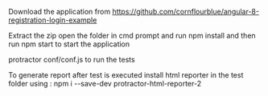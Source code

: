 Download the application from https://github.com/cornflourblue/angular-8-registration-login-example

Extract the zip open the folder in cmd prompt and run npm install and then run npm start to start the application

protractor conf/conf.js to run the tests

To generate report after test is executed install html reporter in the test folder using : 
npm i --save-dev protractor-html-reporter-2
